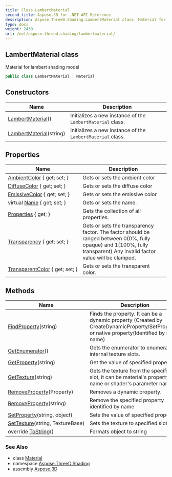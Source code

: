 ```yaml
---
title: Class LambertMaterial
second_title: Aspose.3D for .NET API Reference
description: Aspose.ThreeD.Shading.LambertMaterial class. Material for lambert shading model
type: docs
weight: 2430
url: /net/aspose.threed.shading/lambertmaterial/
---
```

## LambertMaterial class

Material for lambert shading model

```csharp
public class LambertMaterial : Material
```

## Constructors

| Name | Description |
| --- | --- |
| [LambertMaterial](lambertmaterial/#constructor)() | Initializes a new instance of the `LambertMaterial` class. |
| [LambertMaterial](lambertmaterial/#constructor_1)(string) | Initializes a new instance of the `LambertMaterial` class. |

## Properties

| Name | Description |
| --- | --- |
| [AmbientColor](../../aspose.threed.shading/lambertmaterial/ambientcolor/) { get; set; } | Gets or sets the ambient color |
| [DiffuseColor](../../aspose.threed.shading/lambertmaterial/diffusecolor/) { get; set; } | Gets or sets the diffuse color |
| [EmissiveColor](../../aspose.threed.shading/lambertmaterial/emissivecolor/) { get; set; } | Gets or sets the emissive color |
| virtual [Name](../../aspose.threed/a3dobject/name/) { get; set; } | Gets or sets the name. |
| [Properties](../../aspose.threed/a3dobject/properties/) { get; } | Gets the collection of all properties. |
| [Transparency](../../aspose.threed.shading/lambertmaterial/transparency/) { get; set; } | Gets or sets the transparency factor. The factor should be ranged between 0(0%, fully opaque) and 1(100%, fully transparent) Any invalid factor value will be clamped. |
| [TransparentColor](../../aspose.threed.shading/lambertmaterial/transparentcolor/) { get; set; } | Gets or sets the transparent color. |

## Methods

| Name | Description |
| --- | --- |
| [FindProperty](../../aspose.threed/a3dobject/findproperty/)(string) | Finds the property. It can be a dynamic property (Created by CreateDynamicProperty/SetProperty) or native property(Identified by its name) |
| [GetEnumerator](../../aspose.threed.shading/material/getenumerator/)() | Gets the enumerator to enumerate internal texture slots. |
| [GetProperty](../../aspose.threed/a3dobject/getproperty/)(string) | Get the value of specified property |
| [GetTexture](../../aspose.threed.shading/material/gettexture/)(string) | Gets the texture from the specified slot, it can be material's property name or shader's parameter name |
| [RemoveProperty](../../aspose.threed/a3dobject/removeproperty/)(Property) | Removes a dynamic property. |
| [RemoveProperty](../../aspose.threed/a3dobject/removeproperty/)(string) | Remove the specified property identified by name |
| [SetProperty](../../aspose.threed/a3dobject/setproperty/)(string, object) | Sets the value of specified property |
| [SetTexture](../../aspose.threed.shading/material/settexture/)(string, TextureBase) | Sets the texture to specified slot |
| override [ToString](../../aspose.threed.shading/material/tostring/)() | Formats object to string |

### See Also

* class [Material](../material/)
* namespace [Aspose.ThreeD.Shading](../../aspose.threed.shading/)
* assembly [Aspose.3D](../../)



